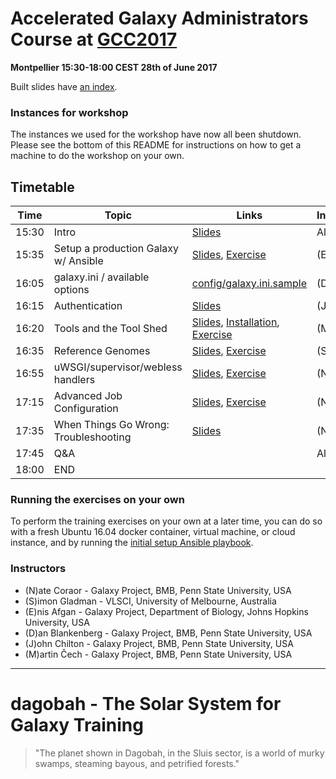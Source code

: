 # Accelerated Galaxy Administrators Course at [GCC2017](https://gcc2017.sciencesconf.org/)

**Montpellier 15:30-18:00 CEST 28th of June 2017**

Built slides have [an index](https://galaxyproject.github.io/dagobah-training/2017-montpellier/).

### Instances for workshop

The instances we used for the workshop have now all been shutdown. Please see the bottom of this README for instructions on how to get a machine to do the workshop on your own.

## Timetable

| **Time** | **Topic** | **Links** | **Instructor** |
| -------- | --------- | --------- | ----------- |
| 15:30 | Intro | [Slides](https://galaxyproject.github.io/dagobah-training/2017-montpellier/00-intro/intro.html#1) | All |
| 15:35 |Setup a production Galaxy w/ Ansible | [Slides](https://galaxyproject.github.io/dagobah-training/2017-montpellier/14-ansible/ansible-introduction.html#1), [Exercise](https://github.com/galaxyproject/dagobah-training/blob/2017-montpellier/sessions/14-ansible/ex2-galaxy-ansible.md) | (E) |
| 16:05 | galaxy.ini / available options | [config/galaxy.ini.sample](https://raw.githubusercontent.com/galaxyproject/galaxy/dev/config/galaxy.ini.sample) | (D) |
| 16:15 | Authentication | [Slides](https://galaxyproject.github.io/dagobah-training/2017-montpellier/13-external-auth/external-auth.html) | (J) |
| 16:20 | Tools and the Tool Shed | [Slides](https://galaxyproject.github.io/dagobah-training/2017-montpellier/04-tool-shed/shed_intro.html#1), [Installation](https://galaxyproject.github.io/dagobah-training/2017-montpellier/04-tool-shed/tool_installation.html#1), [Exercise](https://github.com/galaxyproject/dagobah-training/blob/2017-montpellier/sessions/04-tool-shed/ex-ephemeris.md) | (M) |
| 16:35 | Reference Genomes |[Slides](https://galaxyproject.github.io/dagobah-training/2017-montpellier/05-reference-genomes/reference_genomes.html), [Exercise](https://github.com/galaxyproject/dagobah-training/tree/2017-montpellier/sessions/05-reference-genomes/ex1-reference-genomes.md) | (S) |
| 16:55 | uWSGI/supervisor/webless handlers | [Slides](https://galaxyproject.github.io/dagobah-training/2017-montpellier/10-uwsgi/uwsgi.html), [Exercise](https://github.com/galaxyproject/dagobah-training/tree/2017-montpellier/sessions/10-uwsgi/ex2-zerg-mode.md) | (N) |
| 17:15 | Advanced Job Configuration | [Slides](https://galaxyproject.github.io/dagobah-training/2017-montpellier/15-job-conf/job_conf.html), [Exercise](https://github.com/galaxyproject/dagobah-training/tree/2017-montpellier/sessions/16-compute-cluster/ex2-advanced-job-configs.md) | (N) |
| 17:35 | When Things Go Wrong: Troubleshooting | [Slides](https://galaxyproject.github.io/dagobah-training/2017-montpellier/22-troubleshooting/troubleshooting.html) | (N) |
| 17:45 | Q&A |  | All |
| 18:00 | END |  |  |

### Running the exercises on your own

To perform the training exercises on your own at a later time, you can do so with a fresh Ubuntu 16.04 docker container, virtual machine, or cloud instance, and by running the [initial setup Ansible playbook](https://github.com/galaxyproject/dagobah-training/blob/2017-montpellier/GATC-ansible/README.md).

### Instructors

* (N)ate Coraor - Galaxy Project, BMB, Penn State University, USA
* (S)imon Gladman - VLSCI, University of Melbourne, Australia
* (E)nis Afgan - Galaxy Project, Department of Biology, Johns Hopkins University, USA
* (D)an Blankenberg - Galaxy Project, BMB, Penn State University, USA
* (J)ohn Chilton - Galaxy Project, BMB, Penn State University, USA
* (M)artin Čech - Galaxy Project, BMB, Penn State University, USA

---

# dagobah - The Solar System for Galaxy Training
> "The planet shown in Dagobah, in the Sluis sector, is a world of murky swamps, steaming bayous, and petrified forests."
